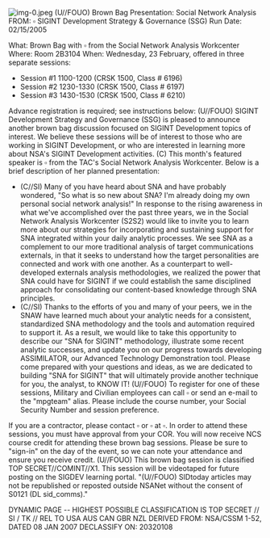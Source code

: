 ![img-0.jpeg](img-0.jpeg)
(U//FOUO) Brown Bag Presentation: Social Network Analysis
FROM: $\square$
SIGINT Development Strategy \& Governance (SSG)
Run Date: 02/15/2005

What: Brown Bag with $\square$ from the Social Network Analysis Workcenter
Where: Room 2B3104
When: Wednesday, 23 February, offered in three separate sessions:

- Session \#1 1100-1200 (CRSK 1500, Class \# 6196)
- Session \#2 1230-1330 (CRSK 1500, Class \# 6197)
- Session \#3 1430-1530 (CRSK 1500, Class \# 6210)

Advance registration is required; see instructions below:
(U//FOUO) SIGINT Development Strategy and Governance (SSG) is pleased to announce another brown bag discussion focused on SIGINT Development topics of interest. We believe these sessions will be of interest to those who are working in SIGINT Development, or who are interested in learning more about NSA's SIGINT Development activities.
(C) This month's featured speaker is $\square$ from the TAC's Social Network Analysis Workcenter. Below is a brief description of her planned presentation:

- (C//SI) Many of you have heard about SNA and have probably wondered, "So what is so new about SNA? I'm already doing my own personal social network analysis!" In response to the rising awareness in what we've accomplished over the past three years, we in the Social Network Analysis Workcenter (S2S2) would like to invite you to learn more about our strategies for incorporating and sustaining support for SNA integrated within your daily analytic processes. We see SNA as a complement to our more traditional analysis of target communications externals, in that it seeks to understand how the target personalities are connected and work with one another. As a counterpart to well-developed externals analysis methodologies, we realized the power that SNA could have for SIGINT if we could establish the same disciplined approach for consolidating our content-based knowledge through SNA principles.
- (C//SI) Thanks to the efforts of you and many of your peers, we in the SNAW have learned much about your analytic needs for a consistent, standardized SNA methodology and the tools and automation required to support it. As a result, we would like to take this opportunity to describe our "SNA for SIGINT" methodology, illustrate some recent analytic successes, and update you on our progress towards developing ASSIMILATOR, our Advanced Technology Demonstration tool. Please come prepared with your questions and ideas, as we are dedicated to building "SNA for SIGINT" that will ultimately provide another technique for you, the analyst, to KNOW IT!
(U//FOUO) To register for one of these sessions, Military and Civilian employees can call $\square$ or send an e-mail to the "mpgteam" alias. Please include the course number, your Social Security Number and session preference.

If you are a contractor, please contact $\square$ or $\square$ at $\square$. In order to attend these sessions, you must have approval from your COR. You will now receive NCS course credit for attending these brown bag sessions. Please be sure to "sign-in" on the day of the event, so we can note your attendance and ensure you receive credit.
(U//FOUO) This brown bag session is classified TOP SECRET//COMINT//X1. This session will be videotaped for future posting on the SIGDEV learning portal.
"(U//FOUO) SIDtoday articles may not be republished or reposted outside NSANet without the consent of S0121 (DL sid_comms)."

DYNAMIC PAGE -- HIGHEST POSSIBLE CLASSIFICATION IS
TOP SECRET // SI / TK // REL TO USA AUS CAN GBR NZL
DERIVED FROM: NSA/CSSM 1-52, DATED 08 JAN 2007 DECLASSIFY ON: 20320108
